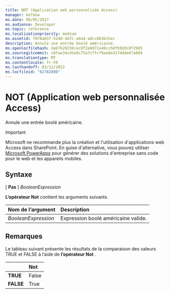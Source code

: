 ```yaml
---
title: NOT (Application web personnalisée Access)
manager: kelbow
ms.date: 09/05/2017
ms.audience: Developer
ms.topic: reference
ms.localizationpriority: medium
ms.assetid: f0f0a65f-5248-4d7c-a4a4-a0cc863b15ec
description: Annule une entrée boolé américaine.
ms.openlocfilehash: dab7620256cec8f2e0d72a48cc58fb920c0f29d5
ms.sourcegitcommit: c0fae34cd3a9c75a7cffcf9ae8e417ddde07a989
ms.translationtype: MT
ms.contentlocale: fr-FR
ms.lasthandoff: 02/12/2022
ms.locfileid: "62782898"
---
```

# <a name="not-access-custom-web-app"></a>NOT (Application web personnalisée Access)

Annule une entrée boolé américaine.
  
> [!IMPORTANT]
> Microsoft ne recommande plus la création et l'utilisation d'applications web Access dans SharePoint. En guise d'alternative, vous pouvez utiliser [Microsoft PowerApps](https://powerapps.microsoft.com/) pour générer des solutions d'entreprise sans code pour le web et les appareils mobiles. 
  
## <a name="syntax"></a>Syntaxe

[ **Pas** ]  *BooleanExpression* 
  
**L’opérateur Not** contient les arguments suivants. 
  
|**Nom de l’argument**|**Description**|
|:-----|:-----|
| *BooleanExpression*  <br/> |Expression boolé américaine valide. |
   
## <a name="remarks"></a>Remarques

Le tableau suivant présente les résultats de la comparaison des valeurs TRUE et FALSE à l’aide de **l’opérateur Not** . 
  
||**Not**|
|:-----|:-----|
|**TRUE** <br/> |False  <br/> |
|**FALSE** <br/> |True  <br/> |
   

